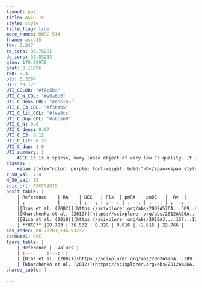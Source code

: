 ```yaml
---
layout: post
title: ASCC 15
style: style
title_flag: true
more_names: MWSC 514
fname: ascc15
fov: 0.247
ra_icrs: 80.70281
de_icrs: 36.53232
glon: 170.99978
glat: 0.11096
r50: 7.4
plx: 0.3284
UTI: "0.17"
UTI_COLOR: "#f8c5ba"
UTI_C_N_COL: "#e0a6b3"
UTI_C_dens_COL: "#ebb1b3"
UTI_C_C3_COL: "#f3bab5"
UTI_C_lit_COL: "#fee8cc"
UTI_C_dup_COL: "#a6cab9"
UTI_C_N: 0.0
UTI_C_dens: 0.07
UTI_C_C3: 0.12
UTI_C_lit: 0.33
UTI_C_dup: 1.0
UTI_summary: |
    ASCC 15 is a sparse, very loose object of very low C3 quality. It is poorly studied in the literature, with no articles listed in the last 6 years.<br><br><span style="color: #99180f; font-weight: bold;">Warning: </span>contains less than 25 stars with <i>P>0.5</i> estimated.
class3: |
    <span style="color: purple; font-weight: bold;">D</span><span style="color: red; font-weight: bold;">C</span>
r_50_val: 7.4
N_50_val: 15
scix_url: ASCC%2015
posit_table: |
    | Reference    | RA    | DEC   | Plx  | pmRA  | pmDE   |  Rv  |
    | :---         | :---: | :---: | :---: | :---: | :---: | :---: |
    |[Dias et al. (2002)](https://scixplorer.org/abs/2002A%26A...389..871D) | 80.654 | 36.55 | -- | -2.24 | -5.51 | -- |
    |[Kharchenko et al. (2012)](https://scixplorer.org/abs/2012A%26A...543A.156K) | 80.618 | 36.565 | -- | -1.39 | -5.22 | -- |
    |[Bica et al. (2019)](https://scixplorer.org/abs/2019AJ....157...12B) | 80.654 | 36.555 | -- | -- | -- | -- |
    | **UCC** |80.703 | 36.532 | 0.328 | 0.016 | -1.615 | 22.766 | 
cds_radec: 80.70281,+36.53232
carousel: UCC
fpars_table: |
    | Reference |  Values |
    | :---  |  :---:  |
    | [Dias et al. (2002)](https://scixplorer.org/abs/2002A%26A...389..871D) | `E(B-V)=0.28, Dist=1400.0, Age=8.6, [Fe/H]=0.26` |
    | [Kharchenko et al. (2012)](https://scixplorer.org/abs/2012A%26A...543A.156K) | `e_bv=0.389, distance=1400, log_age=8.685` |
shared_table: |
    
---
```

